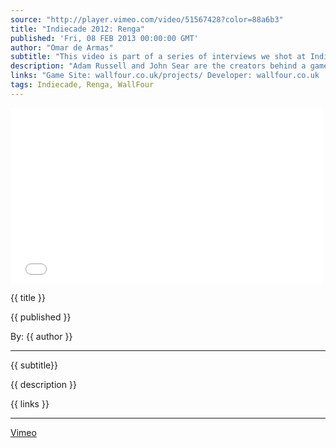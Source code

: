 ```yaml
---
source: "http://player.vimeo.com/video/51567428?color=88a6b3"
title: "Indiecade 2012: Renga"
published: 'Fri, 08 FEB 2013 00:00:00 GMT'
author: "Omar de Armas"
subtitle: "This video is part of a series of interviews we shot at IndieCade 2012."
description: "Adam Russell and John Sear are the creators behind a game called Renga. The game is played on a very large screen that can be played by hundreds of people simultaneously. John and Adam break down how Renga works, explain the reasoning behind some big design decisions, and share the importance of incorporating the right amount of balance and chaos in game that is played by a large crowd of people."
links: "Game Site: wallfour.co.uk/projects/ Developer: wallfour.co.uk  If you want to find out more about IndieCade you can go here!  [Indiecade](http://www.indiecade.com)"
tags: Indiecade, Renga, WallFour
---
```


<div class="vid_container">
  <iframe src={{ source }} width="500" height="281" frameborder="0" webkitAllowFullScreen mozallowfullscreen allowFullScreen></iframe>
</div>

<p class='postTitle'>{{ title }}</p>
<p class='postPublished'>{{ published }}</p>
<p class='postAuthor'>By: {{ author }}</p>
<hr>
{{ subtitle}}  
  
{{ description }}  
  
{{ links }}  
  
- - -
[Vimeo](www.vimeo.com/indestructibleart)